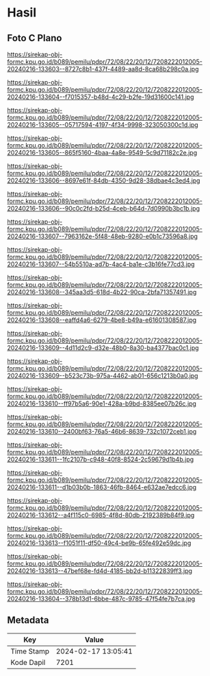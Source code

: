 # Hasil

## Foto C Plano

https://sirekap-obj-formc.kpu.go.id/b089/pemilu/pdpr/72/08/22/20/12/7208222012005-20240216-133603--8727c8b1-437f-4489-aa8d-8ca68b298c0a.jpg

https://sirekap-obj-formc.kpu.go.id/b089/pemilu/pdpr/72/08/22/20/12/7208222012005-20240216-133604--f7015357-b48d-4c29-b2fe-19d31600c141.jpg

https://sirekap-obj-formc.kpu.go.id/b089/pemilu/pdpr/72/08/22/20/12/7208222012005-20240216-133605--05717594-4197-4f34-9998-323050300c1d.jpg

https://sirekap-obj-formc.kpu.go.id/b089/pemilu/pdpr/72/08/22/20/12/7208222012005-20240216-133605--865f5160-4baa-4a8e-9549-5c9d71182c2e.jpg

https://sirekap-obj-formc.kpu.go.id/b089/pemilu/pdpr/72/08/22/20/12/7208222012005-20240216-133606--8697e61f-84db-4350-9d28-38dbae4c3ed4.jpg

https://sirekap-obj-formc.kpu.go.id/b089/pemilu/pdpr/72/08/22/20/12/7208222012005-20240216-133606--90c0c2fd-b25d-4ceb-b64d-7d0990b3bc1b.jpg

https://sirekap-obj-formc.kpu.go.id/b089/pemilu/pdpr/72/08/22/20/12/7208222012005-20240216-133607--7963162e-5f48-48eb-9280-e0b1c73596a8.jpg

https://sirekap-obj-formc.kpu.go.id/b089/pemilu/pdpr/72/08/22/20/12/7208222012005-20240216-133607--54b5510a-ad7b-4ac4-ba1e-c3b16fe77cd3.jpg

https://sirekap-obj-formc.kpu.go.id/b089/pemilu/pdpr/72/08/22/20/12/7208222012005-20240216-133608--345aa3d5-618d-4b22-90ca-2bfa71357491.jpg

https://sirekap-obj-formc.kpu.go.id/b089/pemilu/pdpr/72/08/22/20/12/7208222012005-20240216-133608--eaffd4a6-6279-4be8-b49a-e61601308587.jpg

https://sirekap-obj-formc.kpu.go.id/b089/pemilu/pdpr/72/08/22/20/12/7208222012005-20240216-133609--4d11d2c9-d32e-48b0-8a30-ba4377bac0c1.jpg

https://sirekap-obj-formc.kpu.go.id/b089/pemilu/pdpr/72/08/22/20/12/7208222012005-20240216-133609--b523c73b-975a-4462-ab01-656c1213b0a0.jpg

https://sirekap-obj-formc.kpu.go.id/b089/pemilu/pdpr/72/08/22/20/12/7208222012005-20240216-133610--ff97b5a6-90e1-428a-b9bd-8385ee07b26c.jpg

https://sirekap-obj-formc.kpu.go.id/b089/pemilu/pdpr/72/08/22/20/12/7208222012005-20240216-133610--2400bf63-76a5-46b6-8639-732c1072ceb1.jpg

https://sirekap-obj-formc.kpu.go.id/b089/pemilu/pdpr/72/08/22/20/12/7208222012005-20240216-133611--1fc2107b-c948-40f8-8524-2c59679d1b4b.jpg

https://sirekap-obj-formc.kpu.go.id/b089/pemilu/pdpr/72/08/22/20/12/7208222012005-20240216-133611--d1b03b0b-1863-46fb-8464-e632ae7edcc6.jpg

https://sirekap-obj-formc.kpu.go.id/b089/pemilu/pdpr/72/08/22/20/12/7208222012005-20240216-133612--a4f115c0-6985-4f8d-80db-2192389b84f9.jpg

https://sirekap-obj-formc.kpu.go.id/b089/pemilu/pdpr/72/08/22/20/12/7208222012005-20240216-133613--f1051f11-df50-49c4-be9b-65fe492e59dc.jpg

https://sirekap-obj-formc.kpu.go.id/b089/pemilu/pdpr/72/08/22/20/12/7208222012005-20240216-133613--47bef68e-fd4d-4185-bb2d-b11322839ff3.jpg

https://sirekap-obj-formc.kpu.go.id/b089/pemilu/pdpr/72/08/22/20/12/7208222012005-20240216-133604--378b13d1-6bbe-487c-9785-47f54fe7b7ca.jpg


## Metadata

| Key        | Value               |
| ---------- | ------------------- |
| Time Stamp | 2024-02-17 13:05:41 |
| Kode Dapil | 7201                |



